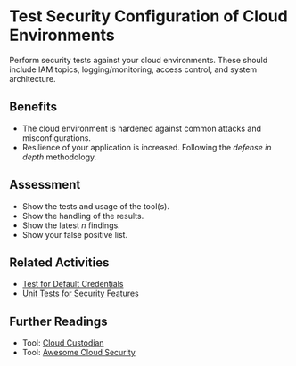 # Test Security Configuration of Cloud Environments

Perform security tests against your cloud environments. These should include IAM topics, logging/monitoring, access control, and system architecture.

## Benefits

- The cloud environment is hardened against common attacks and misconfigurations.
- Resilience of your application is increased. Following the *defense in depth* methodology.

## Assessment

- Show the tests and usage of the tool(s).
- Show the handling of the results.
- Show the latest *n* findings.
- Show your false positive list.

## Related Activities

- [Test for Default Credentials](test-for-default-credentials.md)
- [Unit Tests for Security Features](../yellow/unit-tests-for-security-features.md)

## Further Readings

- Tool: [Cloud Custodian](https://github.com/cloud-custodian/cloud-custodian)
- Tool: [Awesome Cloud Security](https://github.com/4ndersonLin/awesome-cloud-security)
